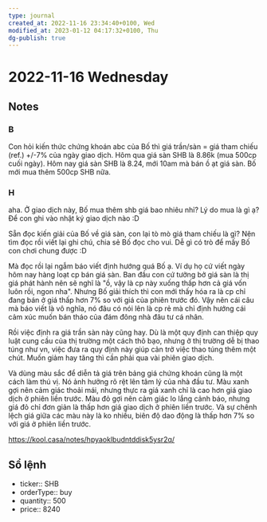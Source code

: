 ```yaml
---
type: journal
created_at: 2022-11-16 23:34:40+0100, Wed
modified_at: 2023-01-12 04:17:32+0100, Thu
dg-publish: true
---
```

# 2022-11-16 Wednesday

## Notes

### B

Con hỏi kiến thức chứng khoán abc của Bố thì giá trần/sàn = giá tham chiếu (ref.) +/-7% của ngày giao dịch.
Hôm qua giá sàn SHB là 8.86k (mua 500cp cuối ngày). Hôm nay giá sàn SHB là 8.24, mới 10am mà bán ồ ạt giá sàn. Bố mới mua thêm 500cp SHB nữa.

### H

aha. Ở giao dịch này, Bố mua thêm shb giá bao nhiêu nhỉ? Lý do mua là gì ạ? Để con ghi vào nhật ký giao dịch nào :D

Sẵn đọc kiến giải của Bố về giá sàn, con lại tò mò giá tham chiếu là gì? Nên tìm đọc rồi viết lại ghi chú, chia sẻ Bố đọc cho vui. Dễ gì có trò để mấy Bố con chơi chung được :D

Mà đọc rồi lại ngẫm báo viết định hướng quá Bố ạ. Ví dụ họ cứ viết ngày hôm nay hàng loạt cp bán giá sàn. Ban đầu con cứ tưởng bở giá sàn là thị giá phát hành nên sẽ nghĩ là "ồ, vậy là cp này xuống thấp hơn cả giá vốn luôn rồi, ngon nha". Nhưng Bố giải thích thì con mới thấy hóa ra là cp chỉ đang bán ở giá thấp hơn 7% so với giá của phiên trước đó. Vậy nên cái câu mà báo viết là vô nghĩa, nó đâu có nói lên là cp rẻ mà chỉ định hướng cái cảm xúc muốn bán tháo của đám đông nhà đâu tư cá nhân.

Rồi việc định ra giá trần sàn này cũng hay. Dù là một quy định can thiệp quy luật cung cầu của thị trường một cách thô bạo, nhưng ở thị trường dễ bị thao túng như vn, việc đưa ra quy định này giúp cản trở việc thao túng thêm một chút. Muốn giảm hay tăng thì cần phải qua vài phiên giao dịch.

Và dùng màu sắc để diễn tả giá trên bảng giá chứng khoán cũng là một cách làm thú vị. Nó ảnh hưởng rõ rệt lên tâm lý của nhà đầu tư. Màu xanh gợi nên cảm giác thoải mái, nhưng thực ra giá xanh chỉ là cao hơn giá giao dịch ở phiên liền trước. Màu đỏ gợi nên cảm giác lo lắng cảnh báo, nhưng giá đỏ chỉ đơn giản là thấp hơn giá giao dịch ở phiên liền trước. Và sự chênh lệch giá giữa các màu này là ko nhiều, biên độ dao động là thấp hơn 7% so với giá ở phiên liền trước.

https://kool.casa/notes/hpyaoklbudntddisk5ysr2q/

## Sổ lệnh

- ticker:: SHB
- orderType:: buy
- quantity:: 500
- price:: 8240
